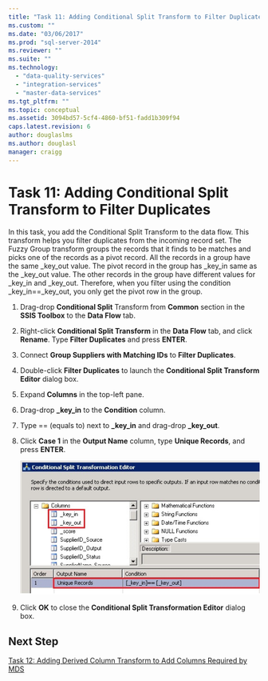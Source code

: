 ```yaml
---
title: "Task 11: Adding Conditional Split Transform to Filter Duplicates | Microsoft Docs"
ms.custom: ""
ms.date: "03/06/2017"
ms.prod: "sql-server-2014"
ms.reviewer: ""
ms.suite: ""
ms.technology: 
  - "data-quality-services"
  - "integration-services"
  - "master-data-services"
ms.tgt_pltfrm: ""
ms.topic: conceptual
ms.assetid: 3094bd57-5cf4-4860-bf51-fadd1b309f94
caps.latest.revision: 6
author: douglaslms
ms.author: douglasl
manager: craigg
---
```

# Task 11: Adding Conditional Split Transform to Filter Duplicates
  In this task, you add the Conditional Split Transform to the data flow. This transform helps you filter duplicates from the incoming record set. The Fuzzy Group transform groups the records that it finds to be matches and picks one of the records as a pivot record. All the records in a group have the same _key_out value. The pivot record in the group has _key_in same as the _key_out value. The other records in the group have different values for _key_in and _key_out. Therefore, when you filter using the condition _key_in==_key_out, you only get the pivot row in the group.  
  
1.  Drag-drop **Conditional Split** Transform from **Common** section in the **SSIS Toolbox** to the **Data Flow** tab.  
  
2.  Right-click **Conditional Split Transform** in the **Data Flow** tab, and click **Rename**. Type **Filter Duplicates** and press **ENTER**.  
  
3.  Connect **Group Suppliers with Matching IDs** to **Filter Duplicates**.  
  
4.  Double-click **Filter Duplicates** to launch the **Conditional Split Transform Editor** dialog box.  
  
5.  Expand **Columns** in the top-left pane.  
  
6.  Drag-drop **_key_in** to the **Condition** column.  
  
7.  Type == (equals to) next to **_key_in** and drag-drop **_key_out**.  
  
8.  Click **Case 1** in the **Output Name** column, type **Unique Records**, and press **ENTER**.  
  
     ![Conditional Split Transformation Editor](../../2014/tutorials/media/et-addingconditionalsplittransformtofilterduplicates.jpg "Conditional Split Transformation Editor")  
  
9. Click **OK** to close the **Conditional Split Transformation Editor** dialog box.  
  
## Next Step  
 [Task 12: Adding Derived Column Transform to Add Columns Required by MDS](../../2014/tutorials/task-12-adding-derived-column-transform-to-add-columns-required-by-mds.md)  
  
  
